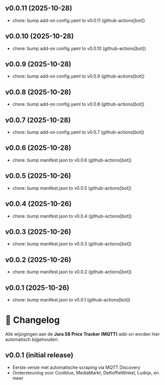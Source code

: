 ## v0.0.11 (2025-10-28)

- chore: bump add-on config.yaml to v0.0.11 (github-actions[bot])

## v0.0.10 (2025-10-28)

- chore: bump add-on config.yaml to v0.0.10 (github-actions[bot])

## v0.0.9 (2025-10-28)

- chore: bump add-on config.yaml to v0.0.9 (github-actions[bot])

## v0.0.8 (2025-10-28)

- chore: bump add-on config.yaml to v0.0.8 (github-actions[bot])

## v0.0.7 (2025-10-28)

- chore: bump add-on config.yaml to v0.0.7 (github-actions[bot])

## v0.0.6 (2025-10-28)

- chore: bump manifest.json to v0.0.6 (github-actions[bot])

## v0.0.5 (2025-10-26)

- chore: bump manifest.json to v0.0.5 (github-actions[bot])

## v0.0.4 (2025-10-26)

- chore: bump manifest.json to v0.0.4 (github-actions[bot])

## v0.0.3 (2025-10-26)

- chore: bump manifest.json to v0.0.3 (github-actions[bot])

## v0.0.2 (2025-10-26)

- chore: bump manifest.json to v0.0.2 (github-actions[bot])

## v0.0.1 (2025-10-26)

- chore: bump manifest.json to v0.0.1 (github-actions[bot])

# 🧾 Changelog

Alle wijzigingen aan de **Jura S8 Price Tracker (MQTT)** add-on worden hier automatisch bijgehouden.

## v0.0.1 (initial release)
- Eerste versie met automatische scraping via MQTT Discovery
- Ondersteuning voor Coolblue, MediaMarkt, DeKoffieWinkel, Ludiqx, en meer
